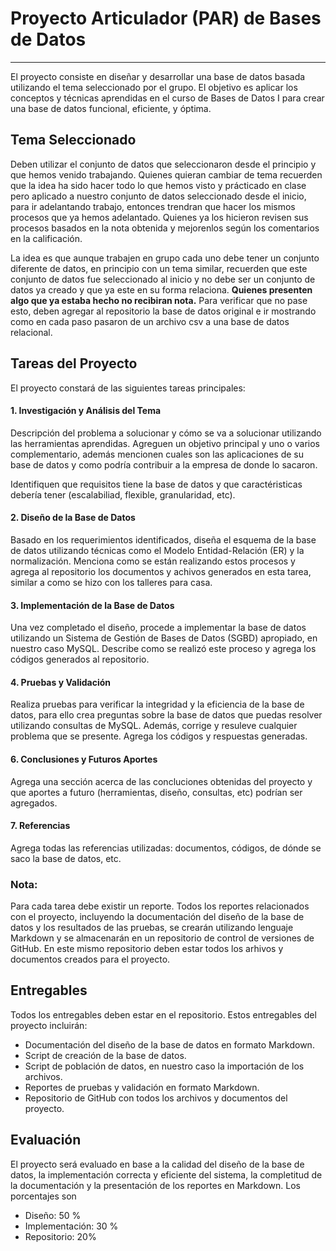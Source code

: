 # Proyecto Articulador (PAR) de Bases de Datos
---

El proyecto consiste en diseñar y desarrollar una base de datos basada utilizando el tema seleccionado por el grupo. El objetivo es aplicar los conceptos y técnicas aprendidas en el curso de Bases de Datos I para crear una base de datos funcional, eficiente, y óptima.

## Tema Seleccionado

Deben utilizar el conjunto de datos que seleccionaron desde el principio y que hemos venido trabajando. Quienes quieran cambiar de tema recuerden que la idea ha sido hacer todo lo que hemos visto y prácticado en clase pero aplicado a nuestro conjunto de datos seleccionado desde el inicio, para ir adelantando trabajo, entonces trendran que hacer los mismos procesos que ya hemos adelantado. Quienes ya los hicieron revisen sus procesos basados en la nota obtenida y mejorenlos según los comentarios en la calificación.

La idea es que aunque trabajen en grupo cada uno debe tener un conjunto diferente de datos, en principio con un tema similar, recuerden que este conjunto de datos fue seleccionado al inicio y no debe ser un conjunto de datos ya creado y que ya este en su forma relaciona. **Quienes presenten algo que ya estaba hecho no recibiran nota.**
Para verificar que no pase esto, deben agregar al repositorio la base de datos original e ir mostrando como en cada paso pasaron de un archivo csv a una base de datos relacional.

## Tareas del Proyecto

El proyecto constará de las siguientes tareas principales:

#### 1. Investigación y Análisis del Tema
Descripción del problema a solucionar y cómo se va a solucionar utilizando las herramientas aprendidas. Agreguen un objetivo principal y uno o varios complementario, además mencionen cuales son las aplicaciones de su base de datos y como podría contribuir a la empresa de donde lo sacaron. 

Identifiquen que requisitos tiene la base de datos y que caractéristicas debería tener (escalabiliad, flexible, granularidad, etc).


#### 2. Diseño de la Base de Datos
Basado en los requerimientos identificados, diseña el esquema de la base de datos utilizando técnicas como el Modelo Entidad-Relación (ER) y la normalización. Menciona como se están realizando estos procesos y agrega al repositorio los documentos y achivos generados en esta tarea, similar a como se hizo con los talleres para casa.

#### 3. Implementación de la Base de Datos
Una vez completado el diseño, procede a implementar la base de datos utilizando un Sistema de Gestión de Bases de Datos (SGBD) apropiado, en nuestro caso MySQL. Describe como se realizó este proceso y agrega los códigos generados al repositorio.

#### 4. Pruebas y Validación
Realiza pruebas para verificar la integridad y la eficiencia de la base de datos, para ello crea preguntas sobre la base de datos que puedas resolver utilizando consultas de MySQL. Además, corrige y resuleve cualquier problema que se presente. Agrega los códigos y respuestas generadas.

#### 6. Conclusiones y Futuros Aportes

Agrega una sección acerca de las concluciones obtenidas del proyecto y que aportes a futuro (herramientas, diseño, consultas, etc) podrían ser agregados.

#### 7. Referencias

Agrega todas las referencias utilizadas: documentos, códigos, de dónde se saco la base de datos, etc.


### Nota:

Para cada tarea debe existir un reporte. Todos los reportes relacionados con el proyecto, incluyendo la documentación del diseño de la base de datos y los resultados de las pruebas, se crearán utilizando lenguaje Markdown y se almacenarán en un repositorio de control de versiones de GitHub. En este mismo repositorio deben estar todos los arhivos y documentos creados para el proyecto. 

## Entregables

Todos los entregables deben estar en el repositorio. Estos entregables del proyecto incluirán:

- Documentación del diseño de la base de datos en formato Markdown.
- Script de creación de la base de datos.
- Script de población de datos, en nuestro caso la importación de los archivos.
- Reportes de pruebas y validación en formato Markdown.
- Repositorio de GitHub con todos los archivos y documentos del proyecto.

## Evaluación

El proyecto será evaluado en base a la calidad del diseño de la base de datos, la implementación correcta y eficiente del sistema, la completitud de la documentación y la presentación de los reportes en Markdown. Los porcentajes son 

- Diseño: 50 %
- Implementación: 30 %
- Repositorio: 20%
